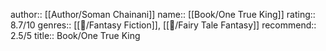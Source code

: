 author:: [[Author/Soman Chainani]]
name:: [[Book/One True King]]
rating:: 8.7/10
genres:: [[📖/Fantasy Fiction]], [[📖/Fairy Tale Fantasy]]
recommend:: 2.5/5
title:: Book/One True King
